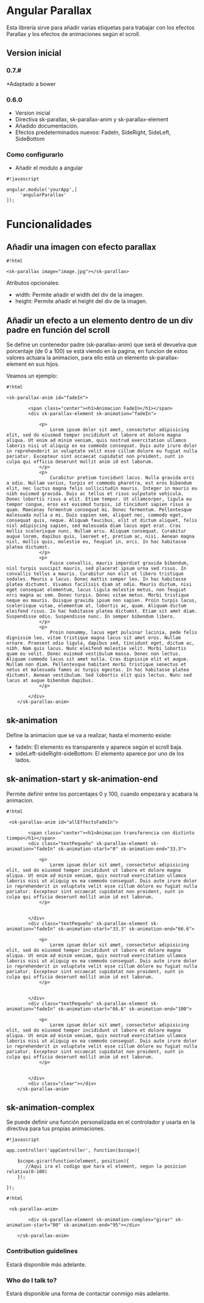 # Angular Parallax #

Esta librería sirve para añadir varias etiquetas para trabajar con los efectos Parallax y los efectos de animaciones según el scroll.

## Version inicial ##

###  0.7.# ###

*Adaptado a bower

### 0.6.0 ###

* Version inicial
* Directiva sk-parallax, sk-parallax-anim y sk-parallax-element
* Añadido documentación.
* Efectos predeterminados nuevos: FadeIn, SideRight, SideLeft, SideBottom

### Como configurarlo ###

* Añadir el modulo a  angular


```
#!javascript

angular.module('yourApp',[
     'angularParallax'
]);
```

# Funcionalidades

## Añadir una imagen con efecto parallax ##


```
#!html

<sk-parallax image="image.jpg"></sk-parallax>
```

Atributos opcionales: 
* width: Permite añadir el width del div de la imagen.
* height: Permite añadir el height del div de la imagen.

## Añadir un efecto a un elemento dentro de un div padre en función del scroll ##

Se define un contenedor padre (sk-parallax-anim) que será el devuelva que porcentaje (de 0 a 100) se está viendo en la pagina, en funcion de estos valores actuara la animacion, para ello está un elemento sk-parallax-element en sus hijos.

Veamos un ejemplo:


```
#!html

<sk-parallax-anim id="fadeIn">
        
        <span class="center"><h1>Animacion FadeIn</h1></span>
        <div sk-parallax-element sk-animation="fadeIn">
            
            <p>
                Lorem ipsum dolor sit amet, consectetur adipisicing elit, sed do eiusmod tempor incididunt ut labore et dolore magna aliqua. Ut enim ad minim veniam, quis nostrud exercitation ullamco laboris nisi ut aliquip ex ea commodo consequat. Duis aute irure dolor in reprehenderit in voluptate velit esse cillum dolore eu fugiat nulla pariatur. Excepteur sint occaecat cupidatat non proident, sunt in culpa qui officia deserunt mollit anim id est laborum.
            </p>
            <p>
                Curabitur pretium tincidunt lacus. Nulla gravida orci a odio. Nullam varius, turpis et commodo pharetra, est eros bibendum elit, nec luctus magna felis sollicitudin mauris. Integer in mauris eu nibh euismod gravida. Duis ac tellus et risus vulputate vehicula. Donec lobortis risus a elit. Etiam tempor. Ut ullamcorper, ligula eu tempor congue, eros est euismod turpis, id tincidunt sapien risus a quam. Maecenas fermentum consequat mi. Donec fermentum. Pellentesque malesuada nulla a mi. Duis sapien sem, aliquet nec, commodo eget, consequat quis, neque. Aliquam faucibus, elit ut dictum aliquet, felis nisl adipiscing sapien, sed malesuada diam lacus eget erat. Cras mollis scelerisque nunc. Nullam arcu. Aliquam consequat. Curabitur augue lorem, dapibus quis, laoreet et, pretium ac, nisi. Aenean magna nisl, mollis quis, molestie eu, feugiat in, orci. In hac habitasse platea dictumst.
            </p>
            <p>
                Fusce convallis, mauris imperdiet gravida bibendum, nisl turpis suscipit mauris, sed placerat ipsum urna sed risus. In convallis tellus a mauris. Curabitur non elit ut libero tristique sodales. Mauris a lacus. Donec mattis semper leo. In hac habitasse platea dictumst. Vivamus facilisis diam at odio. Mauris dictum, nisi eget consequat elementum, lacus ligula molestie metus, non feugiat orci magna ac sem. Donec turpis. Donec vitae metus. Morbi tristique neque eu mauris. Quisque gravida ipsum non sapien. Proin turpis lacus, scelerisque vitae, elementum at, lobortis ac, quam. Aliquam dictum eleifend risus. In hac habitasse platea dictumst. Etiam sit amet diam. Suspendisse odio. Suspendisse nunc. In semper bibendum libero.
            </p>
            <p>
                Proin nonummy, lacus eget pulvinar lacinia, pede felis dignissim leo, vitae tristique magna lacus sit amet eros. Nullam ornare. Praesent odio ligula, dapibus sed, tincidunt eget, dictum ac, nibh. Nam quis lacus. Nunc eleifend molestie velit. Morbi lobortis quam eu velit. Donec euismod vestibulum massa. Donec non lectus. Aliquam commodo lacus sit amet nulla. Cras dignissim elit et augue. Nullam non diam. Pellentesque habitant morbi tristique senectus et netus et malesuada fames ac turpis egestas. In hac habitasse platea dictumst. Aenean vestibulum. Sed lobortis elit quis lectus. Nunc sed lacus at augue bibendum dapibus.
            </p>
        
        </div>
    </sk-parallax-anim>
```
## sk-animation ##

Define la animacion que se va a realizar, hasta el momento existe:

* fadeIn: El elemento es transparente y aparece según el scroll baja.
* sideLeft-sideRight-sideBottom: El elemento aparece por uno de los lados.

## sk-animation-start y sk-animation-end ##

Permite definir entre los porcentajes 0 y 100, cuando empezara y acabara la animacion.


```
#!html

 <sk-parallax-anim id="allEffectsFadeIn">
        
        <span class="center"><h1>Animacion transferencia con distinto tiempo</h1></span>
        <div class="textPequeño" sk-parallax-element sk-animation="fadeIn" sk-animation-start="0" sk-animation-end="33.3">
            
            <p>
                Lorem ipsum dolor sit amet, consectetur adipisicing elit, sed do eiusmod tempor incididunt ut labore et dolore magna aliqua. Ut enim ad minim veniam, quis nostrud exercitation ullamco laboris nisi ut aliquip ex ea commodo consequat. Duis aute irure dolor in reprehenderit in voluptate velit esse cillum dolore eu fugiat nulla pariatur. Excepteur sint occaecat cupidatat non proident, sunt in culpa qui officia deserunt mollit anim id est laborum.
            </p>
           
        
        </div>
        <div class="textPequeño" sk-parallax-element sk-animation="fadeIn" sk-animation-start="33.3" sk-animation-end="66.6">
            
            <p>
                Lorem ipsum dolor sit amet, consectetur adipisicing elit, sed do eiusmod tempor incididunt ut labore et dolore magna aliqua. Ut enim ad minim veniam, quis nostrud exercitation ullamco laboris nisi ut aliquip ex ea commodo consequat. Duis aute irure dolor in reprehenderit in voluptate velit esse cillum dolore eu fugiat nulla pariatur. Excepteur sint occaecat cupidatat non proident, sunt in culpa qui officia deserunt mollit anim id est laborum.
            </p>
           
        
        </div>
        <div class="textPequeño" sk-parallax-element sk-animation="fadeIn" sk-animation-start="66.6" sk-animation-end="100">
            
            <p>
                Lorem ipsum dolor sit amet, consectetur adipisicing elit, sed do eiusmod tempor incididunt ut labore et dolore magna aliqua. Ut enim ad minim veniam, quis nostrud exercitation ullamco laboris nisi ut aliquip ex ea commodo consequat. Duis aute irure dolor in reprehenderit in voluptate velit esse cillum dolore eu fugiat nulla pariatur. Excepteur sint occaecat cupidatat non proident, sunt in culpa qui officia deserunt mollit anim id est laborum.
            </p>
            
        
        </div>
        <div class="clear"></div>
    </sk-parallax-anim>
```

## sk-animation-complex ##

Se puede definir una función personalizada en el controlador y usarla en la directiva para tus propias animaciones.


```
#!javascript

app.controller('appController', function($scope){
    
    $scope.girar(function(element, position){
       //Aqui ira el codigo que hara el element, segun la posicion relativa(0-100) 
    });
   
});
```


```
#!html

 <sk-parallax-anim>
        
        <div sk-parallax-element sk-animation-complex="girar" sk-animation-start="80" sk-animation-end="95"></div>
        
    </sk-parallax-anim>
```



### Contribution guidelines ###

Estará disponible más adelante.

### Who do I talk to? ###

Estará disponible una forma de contactar conmigo más adelante.